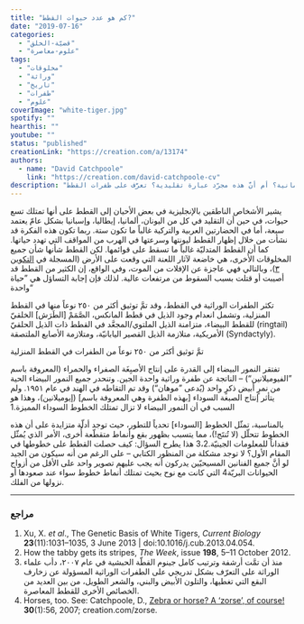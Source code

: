 ```yaml
---
title: "كم هو عدد حيوات القطط?"
date: "2019-07-16"
categories:
  - "قضيّة-الخلق"
  - "علوم-معاصرة"
tags:
  - "مخلوقات"
  - "وراثة"
  - "تاريخ"
  - "طفرات"
  - "علوم"
coverImage: "white-tiger.jpg"
spotify: ""
hearthis: ""
youtube: ""
status: "published"
creationLink: "https://creation.com/a/13174"
authors:
  - name: "David Catchpoole"
    link: "https://creation.com/david-catchpoole-cv"
description: "هل تمتلك القطط سبع حيوات أم ثمانية؟ أم أنَّ هذه مجرّد عبارة تقليدية؟ تعرَّف على طفرات القطط...."
---
```


يشير الأشخاص الناطقين بالإنجليزية في بعض الأحيان إلى القطط على أنها تمتلك تسع حيوات، في حين أن التقليد في كل من اليونان، ألمانيا، إيطاليا، وإسبانيا بشكل عامّ يعتمد سبعة، أما في الحضارتين العربية والتركية غالباً ما تكون ستة. ربما تكون هذه الفكرة قد نشأت من خلال إظهار القطط ليونتها وسرعتها في الهرب من المواقف التي تهدد حياتها. كما أن القطط المتدليّة غالباً ما تسقط على قوائمها. لكن القطط شأنها شأن جميع المخلوقات الأُخرى، هي خاضعة لآثار اللعنة التي وقعت على الأرض (المسجلة في [التكوين ٣](https://biblia.com/bible/ar-vandyke/Ge3))، وبالتالي فهي عاجزة عن الإفلات من الموت، وفي الواقع، إن الكثير من القطط قد أصيبت أو قتلت بسبب السقوط من مرتفعات عالية. لذلك فإن إجابة التساؤل هي ”حياة واحدة“

تكثر الطفرات الوراثية في القطط، وقد تمَّ توثيق أكثر من ٢٥٠ نوعاً منها في القطط المنزلية، وتشمل انعدام وجود الذيل في قطط المانكس، الصَّمَمْ \[الطَرَش\] الخلقيّ للقطط البيضاء، متزامنة الذيل الملتوي/المجعَّد في القطط ذات الذيل الحلقيّ (ringtail) الأمريكية، متلازمة الذيل القصير اليابانيّة، ومتلازمة الأصابع الملتصقة (Syndactyly).

تمَّ توثيق أكثر من ٢٥٠ نوعاً من الطفرات في القطط المنزلية

تفتقر النمور البيضاء إلى القدرة على إنتاج الأصبِغَة الصفراء والحمراء (المعروفة باسم ”الفيوميلانين“) – الناتجة عن طفرة وراثية واحدة الجين. وتنحدر جميع النمور البيضاء الحية من نمرٍ أبيض ذكرٍ واحد (يُدعى ”موهان“) وقد تم التقاطه في الهند في عام ١٩٥١. ولم يتأثر إنتاج الصبغة السوداء \[بهذه الطفرة وهي المعروفة باسم\] (إيوميلانين)، وهذا هو السبب في أن النمور البيضاء لا تزال تمتلك الخطوط السوداء المميزة.1

بالمناسبة، تمثّل الخطوط \[السوداء\] تحدياً للتطور، حيث توجد أدلّة متزايدة على أن هذه الخطوط تتحلّل (لا تُنتَج!)، مما يتسبب بظهور بقع وأنماط متقطّعة أُخرى، الأمر الذي يُمثّل فقداناً للمعلومات الجينيّة.3،2 هذا يطرح السؤال: كيف حصلت القطط على خطوطها في المقام الأول؟ لا توجد مشكلة من المنظور الكتابي – على الرغم من أنه سيكون من الجيد لو أنَّ جميع الفنانين المسيحيّين يدركون أنه يجب عليهم تصوير واحد على الأقل من أزواج الحيوانات البريّة4 التي كانت مع نوح بحيث تمتلك أنماط خطوط سواء عند صعودها أو نزولها من الفلك.

---

### مراجع

1. Xu, X. _et al_., The Genetic Basis of White Tigers, _Current Biology_ **23**(11):1031–1035, 3 June 2013 | doi:10.1016/j.cub.2013.04.054.
2. How the tabby gets its stripes, _The Week_, issue **198**, 5–11 October 2012.
3. منذ أن تمَّت أرشفة وترتيب كامل جينوم القطّة الحبشية في عام ٢٠٠٧، دأب علماء الوراثة على التعرّف بشكل تدريجي على الطفرات الوراثية المسؤولة عن زخارف البقع التي تغطيها، والتلون الأبيض والبني، والشعر الطويل، من بين العديد من الخصائص الأخرى للقطط المعاصرة.
4. Horses, too. See: Catchpoole, D., [Zebra or horse? A ‘zorse’, of course!](https://creation.com/zebra-or-horse-a-zorse-of-course) **30**(1):56, 2007; creation.com/zorse.
